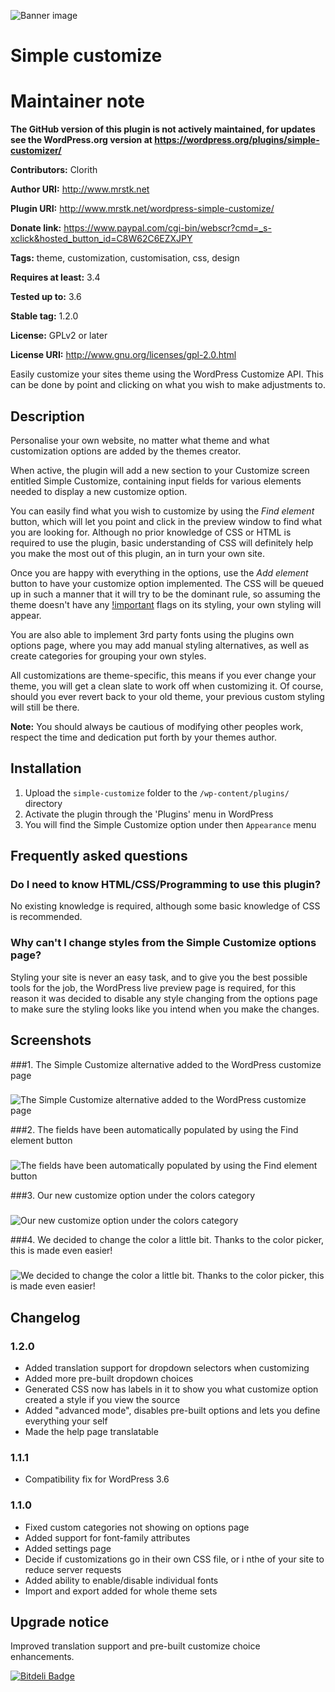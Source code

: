 ![Banner image](http://i.imgur.com/cSSSz1G.png)
# Simple customize #

# Maintainer note #

**The GitHub version of this plugin is not actively maintained, for updates see the WordPress.org version at https://wordpress.org/plugins/simple-customizer/**

**Contributors:** Clorith
  
**Author URI:** http://www.mrstk.net
  
**Plugin URI:** http://www.mrstk.net/wordpress-simple-customize/
  
**Donate link:** https://www.paypal.com/cgi-bin/webscr?cmd=_s-xclick&hosted_button_id=C8W62C6EZXJPY
  
**Tags:** theme, customization, customisation, css, design
  
**Requires at least:** 3.4
  
**Tested up to:** 3.6
  
**Stable tag:** 1.2.0
  
**License:** GPLv2 or later
  
**License URI:** http://www.gnu.org/licenses/gpl-2.0.html
  

Easily customize your sites theme using the WordPress Customize API. This can be done by point and clicking on what you wish to make adjustments to.

## Description ##

Personalise your own website, no matter what theme and what customization options are added by the themes creator.

When active, the plugin will add a new section to your Customize screen entitled Simple Customize, containing input fields for various elements needed to display a new customize option.

You can easily find what you wish to customize by using the *Find element* button, which will let you point and click in the preview window to find what you are looking for.
Although no prior knowledge of CSS or HTML is required to use the plugin, basic understanding of CSS will definitely help you make the most out of this plugin, an in turn your own site.

Once you are happy with everything in the options, use the *Add element* button to have your customize option implemented.
The CSS will be queued up in such a manner that it will try to be the dominant rule, so assuming the theme doesn't have any [!important](http://stackoverflow.com/questions/3706819/what-are-the-implications-of-using-important-in-css) flags on its styling, your own styling will appear.

You are also able to implement 3rd party fonts using the plugins own options page, where you may add manual styling alternatives, as well as create categories for grouping your own styles.

All customizations are theme-specific, this means if you ever change your theme, you will get a clean slate to work off when customizing it.
Of course, should you ever revert back to your old theme, your previous custom styling will still be there.

**Note:** You should always be cautious of modifying other peoples work, respect the time and dedication put forth by your themes author.

## Installation ##

1. Upload the `simple-customize` folder to the `/wp-content/plugins/` directory
2. Activate the plugin through the 'Plugins' menu in WordPress
3. You will find the Simple Customize option under then `Appearance` menu

## Frequently asked questions ##

### Do I need to know HTML/CSS/Programming to use this plugin? ###

No existing knowledge is required, although some basic knowledge of CSS is recommended.

### Why can't I change styles from the Simple Customize options page? ###

Styling your site is never an easy task, and to give you the best possible tools for the job, the WordPress live preview page is required, for this reason it was decided to disable any style changing from the options page to make sure the styling looks like you intend when you make the changes.

## Screenshots ##

###1. The Simple Customize alternative added to the WordPress customize page
###
![The Simple Customize alternative added to the WordPress customize page
](http://i.imgur.com/I7j9ZeN.png)

###2. The fields have been automatically populated by using the Find element button
###
![The fields have been automatically populated by using the Find element button
](http://i.imgur.com/DlBvGAG.png)

###3. Our new customize option under the colors category
###
![Our new customize option under the colors category
](http://i.imgur.com/YJL9US3.png)

###4. We decided to change the color a little bit. Thanks to the color picker, this is made even easier!
###
![We decided to change the color a little bit. Thanks to the color picker, this is made even easier!
](http://i.imgur.com/ezM8KP8.png)



## Changelog ##

### 1.2.0 ###
* Added translation support for dropdown selectors when customizing
* Added more pre-built dropdown choices
* Generated CSS now has labels in it to show you what customize option created a style if you view the source
* Added "advanced mode", disables pre-built options and lets you define everything your self
* Made the help page translatable

### 1.1.1 ###
* Compatibility fix for WordPress 3.6

### 1.1.0 ###
* Fixed custom categories not showing on options page
* Added support for font-family attributes
* Added settings page
* Decide if customizations go in their own CSS file, or i nthe <head> of your site to reduce server requests
* Added ability to enable/disable individual fonts
* Import and export added for whole theme sets

## Upgrade notice ##

Improved translation support and pre-built customize choice enhancements.


[![Bitdeli Badge](https://d2weczhvl823v0.cloudfront.net/Clorith/wordpress-simple-customizer/trend.png)](https://bitdeli.com/free "Bitdeli Badge")

